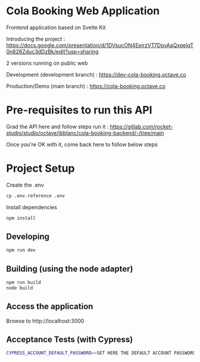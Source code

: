 # Cola Booking Web Application

Frontend application based on Svelte Kit

Introducing the project : https://docs.google.com/presentation/d/1DVsucON4EejrzVT7DpvAaQxqelqT0n826Zduc3dDzBk/edit?usp=sharing

2 versions running on public web

Development (development branch) : https://dev-cola-booking.octave.co

Production/Demo (main branch) : https://cola-booking.octave.co

# Pre-requisites to run this API

Grad the API here and follow steps run it : https://gitlab.com/rocket-studio/studio/octave/jbblanc/cola-booking-backend/-/tree/main

Once you're OK with it, come back here to follow below steps
# Project Setup

Create the .env

```bash
cp .env.reference .env

```

Install dependencies

```bash
npm install

```
## Developing

```bash
npm run dev

```

## Building (using the node adapter)

```bash
npm run build
node build
```

## Access the application

Browse to http://localhost:3000

## Acceptance Tests (with Cypress)

```bash
CYPRESS_ACCOUNT_DEFAULT_PASSWORD=<SET HERE THE DEFAULT ACCOUNT PASSWORD> npm run cy:open

```